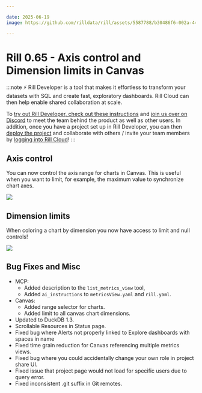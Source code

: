 ```yaml
---

date: 2025-06-19
image: https://github.com/rilldata/rill/assets/5587788/b30486f6-002a-445d-8a1b-955b6ec0066d

---
```


# Rill 0.65 - Axis control and Dimension limits in Canvas

:::note
⚡ Rill Developer is a tool that makes it effortless to transform your datasets with SQL and create fast, exploratory dashboards. Rill Cloud can then help enable shared collaboration at scale.

To [try out Rill Developer, check out these instructions](/home/install) and [join us over on Discord](https://bit.ly/3bbcSl9) to meet the team behind the product as well as other users. In addition, once you have a project set up in Rill Developer, you can then [deploy the project](/deploy/deploy-dashboard) and collaborate with others / invite your team members by [logging into Rill Cloud](https://ui.rilldata.com)!
:::

## Axis control
You can now control the axis range for charts in Canvas. This is useful when you want to limit, for example, the maximum value to synchronize chart axes.

<img src = '/img/axis.png' class='rounded-gif' />

## Dimension limits
When coloring a chart by dimension you now have access to limit and null controls!

<img src = '/img/axis.png' class='rounded-gif' />


## Bug Fixes and Misc
- MCP:
  - Added description to the `list_metrics_view` tool,
  - Added `ai_instructions` to `metricsView.yaml` and `rill.yaml`.
- Canvas:
  - Added range selector for charts.
  - Added limit to all canvas chart dimensions.
- Updated to DuckDB 1.3.
- Scrollable Resources in Status page.
- Fixed bug where Alerts not properly linked to Explore dashboards with spaces in name
- Fixed time grain reduction for Canvas referencing multiple metrics views.
- Fixed bug where you could accidentally change your own role in project share UI.
- Fixed issue that project page would not load for specific users due to query error.
- Fixed inconsistent .git suffix in Git remotes. 